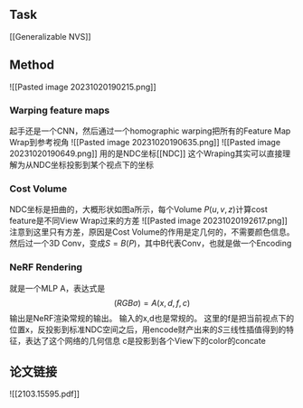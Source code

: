 ## Task
[[Generalizable NVS]]
## Method
![[Pasted image 20231020190215.png]]
### Warping feature maps
起手还是一个CNN，然后通过一个homographic warping把所有的Feature Map Wrap到参考视角
![[Pasted image 20231020190635.png]]
![[Pasted image 20231020190649.png]]
用的是NDC坐标[[NDC]]
这个Wraping其实可以直接理解为从NDC坐标投影到某个视点下的坐标
### Cost Volume
NDC坐标是扭曲的，大概形状如图a所示，每个Volume $P(u,v,z)$计算cost feature是不同View Wrap过来的方差
![[Pasted image 20231020192617.png]]
注意到这里只有方差，原因是Cost Volume的作用是定几何的，不需要颜色信息。
然后过一个3D Conv，变成$S=B(P)$，其中B代表Conv，也就是做一个Encoding
### NeRF Rendering
就是一个MLP A，表达式是
$$
(RGB\sigma) = A(x,d,f,c)
$$
输出是NeRF渲染常规的输出。
输入的x,d也是常规的。
这里的f是把当前视点下的位置x，反投影到标准NDC空间之后，用encode财产出来的$S$三线性插值得到的特征，表达了这个网络的几何信息
c是投影到各个View下的color的concate
## 论文链接
![[2103.15595.pdf]]